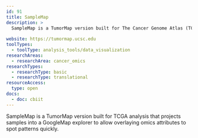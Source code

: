 ```yaml
---
id: 91
title: SampleMap
description: >
  SampleMap is a TumorMap version built for The Cancer Genome Atlas (TCGA) analysis that projects samples into a GoogleMap explorer to allow overlaying omics attributes to spot patterns quickly. 
  
website: https://tumormap.ucsc.edu
toolTypes:
  - toolType: analysis_tools/data_visualization
researchAreas:
  - researchArea: cancer_omics
researchTypes:
  - researchType: basic
  - researchType: translational
resourceAccess:
  type: open
docs:
  - doc: cbiit
---
```

SampleMap is a TumorMap version built for TCGA analysis that projects samples into a GoogleMap explorer to allow overlaying omics attributes to spot patterns quickly.
